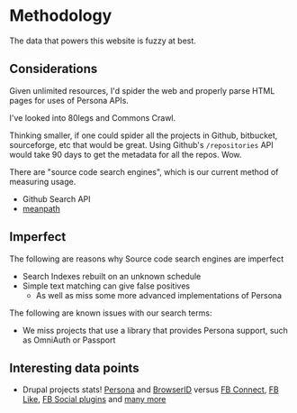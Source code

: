 # Methodology

The data that powers this website is fuzzy at best.

## Considerations

Given unlimited resources, I'd spider the web and properly parse HTML pages for uses of Persona APIs.

I've looked into 80legs and Commons Crawl.

Thinking smaller, if one could spider all the projects in Github, bitbucket, sourceforge, etc that would be great. Using Github's `/repositories` API would take 90 days to get the metadata for all the repos. Wow.

There are "source code search engines", which is our current method of measuring usage.

* Github Search API
* [meanpath](https://meanpath.com/)

## Imperfect
The following are reasons why Source code search engines are imperfect
* Search Indexes rebuilt on an unknown schedule
* Simple text matching can give false positives
  * As well as miss some more advanced implementations of Persona

The following are known issues with our search terms:

* We miss projects that use a library that provides Persona support, such as OmniAuth or Passport

## Interesting data points

* Drupal projects stats! [Persona](https://drupal.org/project/usage/persona) and [BrowserID](https://drupal.org/project/usage/browserid) versus [FB Connect](https://drupal.org/project/usage/fbconnect), [FB Like](https://drupal.org/project/usage/fblikebutton), [FB Social plugins](https://drupal.org/project/usage/fb_social) and [many more](https://drupal.org/project/usage)